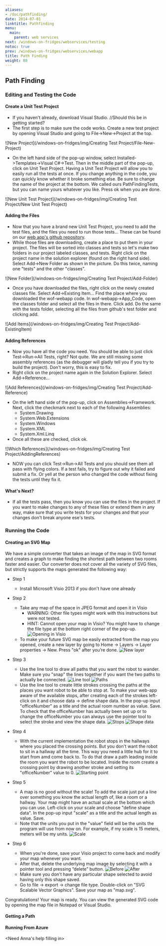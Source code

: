 ```yaml
---
aliases:
- /doc/pathfinding/
date: 2014-07-01
linktitle: Pathfinding 
menu:
  main:
    parent: web services 
next: /windows-on-fridges/webservices/testing
notoc: true
prev: /windows-on-fridges/webservices/webapp
title: Path Finding
weight: 80
---
```


## Path Finding
### Editing and Testing the Code



#### Create a Unit Test Project
* If you haven't already, download Visual Studio. <link> //Should this be in getting started?
* The first step is to make sure the code works. Create a new test project by opening Visual Studio and going to File->New->Project at the top.

![New Project](/windows-on-fridges/img/Creating Test Project/File-New-Project)

* On the left hand side of the pop-up window, select Installed->Templates->Visual C#->Test. Then in the middle part of the pop-up, click on Unit Test Project. Having a Unit Test Project will allow you to easily run all the tests at once. If you change anything in the code, you can quickly know whether it broke something else. Be sure to change the name of the project at the bottom. We called ours PathFindingTests, but you can name yours whatever you like. Press ok when you are done.

![New Unit Test Project](/windows-on-fridges/img/Creating Test Project/New Unit Test Project)

#### Adding the Files
* Now that you have a brand new Unit Test Project, you need to add the test files, and the files you need to run those tests... These can be found on our [web app's github repository](https://github.com/ms-iot/wof-webapp).
* While those files are downloading, create a place to put them in your project. The files will be sorted into classes and tests so let's make two folders in our project labeled classes, and tests. Right click on the project name in the solution explorer (found on the right hand side). Select Add->New Folder as shown in the picture. Do this twice, naming one "tests" and the other "classes".

![New Folder](/windows-on-fridges/img/Creating Test Project/Add-Folder)

* Once you have downloaded the files, right click on the newly created classes file. Select Add->Existing Item... Find the place where you downloaded the wof-webapp code. In wof-webapp->App_Code, open the classes folder and select all the files in there. Click add. Do the same with the tests folder, selecting all the files from github's test folder and clicking add.

![Add Items](/windows-on-fridges/img/Creating Test Project/Add-ExistingItem)

#### Adding References

* Now you have all the code you need. You should be able to just click Test->Run->All Tests, right? Not quite. We are still missing some assembly references (as the debugger will gladly tell you if you try to build the project). Don't worry, this is easy to fix.
* Right click on the project name again in the Solution Explorer. Select Add->Reference...

![Add References](/windows-on-fridges/img/Creating Test Project/Add-Reference)

* On the left hand side of the pop-up, click on Assemblies->Framework. Next, click the checkmark next to each of the following Assemblies:
    * System.Drawing
    * System.Web.Extensions
    * System.Windows
    * System.XML
    * System.Xml.Linq
* Once all these are checked, click ok.

![Which References](/windows-on-fridges/img/Creating Test Project/AddingReferences)

* NOW you can click Test->Run->All Tests and you should see them all pass with flying colors. If a test fails, try to figure out why it failed and submit a fix. Or yell at the person who changed the code without fixing the tests until they fix it.

#### What's Next?
* If all the tests pass, then you know you can use the files in the project. If you want to make changes to any of these files or extend them in any way, make sure that you write tests for your changes and that your changes don't break anyone ese's tests. 

### Running the Code
#### Creating an SVG Map

We have a simple converter that takes an image of the map in SVG format and creates a graph to make finding the shortest path between two rooms faster and easier. Our converter does not cover all the variety of SVG files, but strictly supports the maps generated the following way:

* Step 1
  * Install Microsoft Visio 2013 if you don't have one already
  
* Step 2
  * Take any map of the space in JPEG format and open it in Visio
    * WARNING: Other file types might work with this instructions but were not tested.
    * HINT: Cannot open your map in Visio? You might have to change the file type at the bottom right corner of the pop-up.
    ![Opening in Visio](/windows-on-fridges/img/map/1.jpg)
  * To make your future SVG map be easily extracted from the map you opened, create a new layer by going to Home -> Layers -> Layer properties -> New. Press "ok" after you’re done.
  ![New layer](/windows-on-fridges/img/map/2.jpg)

* Step 3
  * Use the line tool to draw all paths that you want the robot to wander. Make sure you "snap" the lines together if you want the two paths to actually be connected.
  ![Line tool](/windows-on-fridges/img/map/3.jpg)
  ![Paths](/windows-on-fridges/img/map/4.jpg)
  * Use the line tool to create little strokes crossing the paths at the places you want robot to be able to stop at. To make your web-app aware of the available stops, after creating each of the strokes left-click on it and choose data -> define shape data. In the pop-up input "officeNumber" as a title and the actual room number as value. Save. To check that the officeNumber has actually been set up or to change the officeNumber you can always use the pointer tool to select the stroke and view the shape data.
  ![Stops](/windows-on-fridges/img/map/5.jpg)
  ![Shape data](/windows-on-fridges/img/map/6.jpg)

* Step 4
  * With the current implementation the robot stops in the hallways where you placed the crossing points. But you don't want the robot to sit in a hallway all the time. This way you need a little hub for it to start from amd come back to. To do that draw a path leading inside the room you want the robot to be located. Inside the room create a crossing point by drawing another stroke and setting its "officeNumber" value to 0.
  ![Starting point](/windows-on-fridges/img/map/6.5.jpg)

* Step 5
  * A map is no good without the scale! To add the scale just put a line over something you know the actual length of, like a room or a hallway. Your map might have an actual scale at the bottom which you can use. Left-click on your scale and choose "define shape data". In the pop-up input "scale" as a title and the actual length as value. Save. 
  * Note that the units you put in the "value" field will be the units the program will use from now on. For example, if my scale is 15 meters, meters will be my units.
  ![Scale](/windows-on-fridges/img/map/7.jpg)
   
* Step 6
  * When you're done, save your Visio project to come back and modify your map whenever you want. 
  * After that, delete the underlying map image by selecting it with a pointer tool and pressing “delete” button.
  ![Before](/windows-on-fridges/img/map/8.jpg)
  ![After](/windows-on-fridges/img/map/9.jpg)
  * Make sure you don't have any particular shape selected to avoid having only this shape saved.
  * Go to file -> export -> change file type. Double-click on "SVG Scalable Vector Graphics". Save your map as "map.svg".

Congratulations! Your map is ready. You can view the generated SVG code by opening the map file in Notepad or Visual Studio.

#### Getting a Path
#### Running From Azure
 <Need Anna's help filling in>

